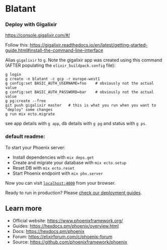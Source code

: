 # Blatant

### Deploy with Gigalixir

https://console.gigalixir.com/#/

Follow this:
https://gigalixir.readthedocs.io/en/latest/getting-started-guide.html#install-the-command-line-interface

Alias `gigalixir` to `g`.
Note the gigalixir app was created using this command (AFTER populating the `elixir_buildpack.config` file):
```
g login
g create -n blatant -c gcp -r europe-west1 
g config:set BASIC_AUTH_USERNAME=foo    # obviously not the actual value
g config:set BASIC_AUTH_PASSWORD=bar    # obviously not the actual value
g pg:create --free
git push gigalixir master   # this is what you run when you want to "deploy" some changes
g run mix ecto.migrate
```
see app details with `g app`, db details with `g pg` and status with `g ps`.

### default readme:

To start your Phoenix server:

  * Install dependencies with `mix deps.get`
  * Create and migrate your database with `mix ecto.setup`
  * Reset DB with `mix ecto.reset`
  * Start Phoenix endpoint with `mix phx.server`

Now you can visit [`localhost:4000`](http://localhost:4000) from your browser.

Ready to run in production? Please [check our deployment guides](https://hexdocs.pm/phoenix/deployment.html).

## Learn more

  * Official website: https://www.phoenixframework.org/
  * Guides: https://hexdocs.pm/phoenix/overview.html
  * Docs: https://hexdocs.pm/phoenix
  * Forum: https://elixirforum.com/c/phoenix-forum
  * Source: https://github.com/phoenixframework/phoenix
